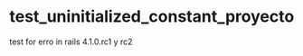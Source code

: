 test_uninitialized_constant_proyecto
====================================

test for erro in rails 4.1.0.rc1 y rc2
